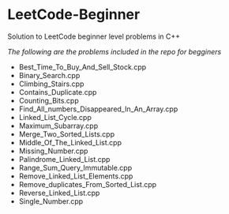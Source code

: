 # LeetCode-Beginner
Solution to LeetCode beginner level problems in C++

*The following are the problems included in the repo for begginers* 

* Best_Time_To_Buy_And_Sell_Stock.cpp
* Binary_Search.cpp
* Climbing_Stairs.cpp
* Contains_Duplicate.cpp
* Counting_Bits.cpp
* Find_All_numbers_Disappeared_In_An_Array.cpp
* Linked_List_Cycle.cpp
* Maximum_Subarray.cpp
* Merge_Two_Sorted_Lists.cpp
* Middle_Of_The_Linked_List.cpp
* Missing_Number.cpp
* Palindrome_Linked_List.cpp
* Range_Sum_Query_Immutable.cpp
* Remove_Linked_List_Elements.cpp
* Remove_duplicates_From_Sorted_List.cpp
* Reverse_Linked_List.cpp
* Single_Number.cpp
